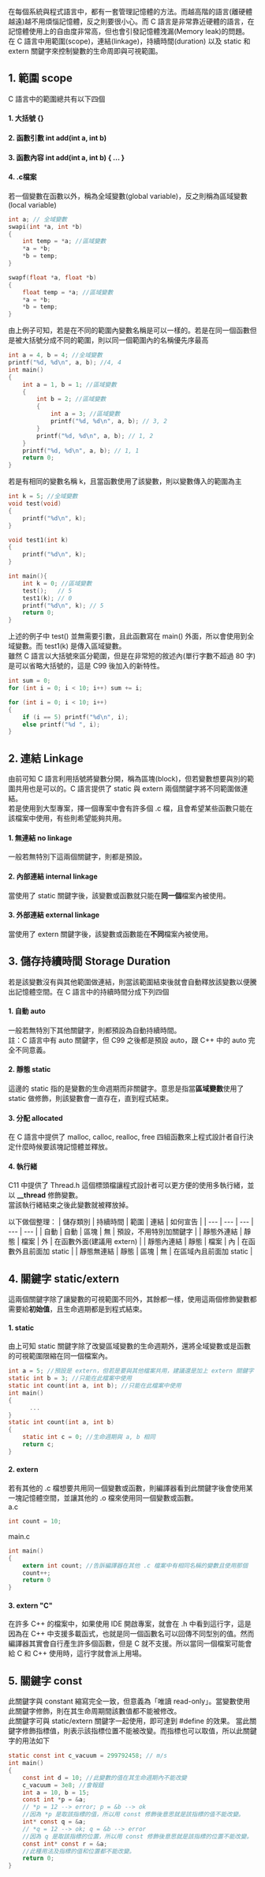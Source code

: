 在每個系統與程式語言中，都有一套管理記憶體的方法。而越高階的語言(離硬體越遠)越不用煩惱記憶體，反之則要很小心。而 C 語言是非常靠近硬體的語言，在記憶體使用上的自由度非常高，但也會引發記憶體洩漏(Memory leak)的問題。\
在 C 語言中用範圍(scope)，連結(linkage)，持續時間(duration) 以及 static 和 extern 關鍵字來控制變數的生命周即與可視範圍。
## 1. 範圍 scope
C 語言中的範圍總共有以下四個
#### 1. 大括號 {}
#### 2. 函數引數 int add(int a, int b)
#### 3. 函數內容 int add(int a, int b) { ... }
#### 4. .c檔案
若一個變數在函數以外，稱為全域變數(global variable)，反之則稱為區域變數(local variable)
```C
int a; // 全域變數
swapi(int *a, int *b)
{
    int temp = *a; //區域變數
    *a = *b;
    *b = temp;
}

swapf(float *a, float *b)
{
    float temp = *a; //區域變數
    *a = *b;
    *b = temp;
}
```
由上例子可知，若是在不同的範圍內變數名稱是可以一樣的。若是在同一個函數但是被大括號分成不同的範圍，則以同一個範圍內的名稱優先序最高
```C
int a = 4, b = 4; //全域變數
printf("%d, %d\n", a, b); //4, 4
int main()
{
    int a = 1, b = 1; //區域變數
    {
        int b = 2; //區域變數
        {
            int a = 3; //區域變數
            printf("%d, %d\n", a, b); // 3, 2
        }
        printf("%d, %d\n", a, b); // 1, 2
    }
    printf("%d, %d\n", a, b); // 1, 1
    return 0;
}
```
若是有相同的變數名稱 k，且當函數使用了該變數，則以變數傳入的範圍為主
```C
int k = 5; //全域變數
void test(void)
{
    printf("%d\n", k);
}

void test1(int k)
{
    printf("%d\n", k);
}

int main(){
    int k = 0; //區域變數
    test();   // 5
    test1(k); // 0
    printf("%d\n", k); // 5
    return 0;
}
```
上述的例子中 test() 並無需要引數，且此函數寫在 main() 外面，所以會使用到全域變數。而 test1(k) 是傳入區域變數。\
雖然 C 語言以大括號來區分範圍，但是在非常短的敘述內(單行字數不超過 80 字)是可以省略大括號的，這是 C99 後加入的新特性。
```C
int sum = 0;
for (int i = 0; i < 10; i++) sum += i;

for (int i = 0; i < 10; i++) 
{
    if (i == 5) printf("%d\n", i);
    else printf("%d ", i);
}
```

## 2. 連結 Linkage
由前可知 C 語言利用括號將變數分開，稱為區塊(block)，但若變數想要與別的範圍共用也是可以的。C 語言提供了 static 與 extern 兩個關鍵字將不同範圍做連結。\
若是使用到大型專案，擇一個專案中會有許多個 .c 檔，且會希望某些函數只能在該檔案中使用，有些則希望能夠共用。
#### 1. 無連結 no linkage
一般若無特別下這兩個關鍵字，則都是預設。
#### 2. 內部連結 internal linkage
當使用了 static 關鍵字後，該變數或函數就只能在**同一個**檔案內被使用。
#### 3. 外部連結 external linkage
當使用了 extern 關鍵字後，該變數或函數能在**不同**檔案內被使用。

## 3. 儲存持續時間 Storage Duration
若是該變數沒有與其他範圍做連結，則當該範圍結束後就會自動釋放該變數以便騰出記憶體空間。在 C 語言中的持續時間分成下列四個
#### 1. 自動 auto
一般若無特別下其他關鍵字，則都預設為自動持續時間。\
註：C 語言中有 auto 關鍵字，但 C99 之後都是預設 auto，跟 C++ 中的 auto 完全不同意義。
#### 2. 靜態 static
這邊的 static 指的是變數的生命週期而非關鍵字。意思是指當**區域變數**使用了 static 做修飾，則該變數會一直存在，直到程式結束。
#### 3. 分配 allocated
在 C 語言中提供了 malloc, calloc, realloc, free 四組函數來上程式設計者自行決定什麼時候要該塊記憶體並釋放。
#### 4. 執行緒
C11 中提供了 Thread.h 這個標頭檔讓程式設計者可以更方便的使用多執行緒，並以 **__thread** 修飾變數。\
當該執行緒結束之後此變數就被釋放掉。

以下做個整理：
| 儲存類別 | 持續時間 | 範圍 | 連結 | 如何宣告 |
| --- | --- | --- | --- | --- |
| 自動 | 自動 | 區塊 | 無 | 預設，不用特別加關鍵字 |
| 靜態外連結 | 靜態 | 檔案 | 外 | 在函數外面(建議用 extern) |
| 靜態內連結 | 靜態 | 檔案 | 內 | 在函數外且前面加 static |
| 靜態無連結 | 靜態 | 區塊 | 無 | 在區域內且前面加 static |

## 4. 關鍵字 static/extern
這兩個關鍵字除了讓變數的可視範圍不同外，其餘都一樣，使用這兩個修飾變數都需要給**初始值**，且生命週期都是到程式結束。
#### 1. static
由上可知 static 關鍵字除了改變區域變數的生命週期外，還將全域變數或是函數的可視範圍限縮在同一個檔案內。
```C
int a = 5; //預設是 extern，但若是要與其他檔案共用，建議還是加上 extern 關鍵字
static int b = 3; //只能在此檔案中使用
static int count(int a, int b); //只能在此檔案中使用
int main()
{
      ...
}
static int count(int a, int b)
{
    static int c = 0; //生命週期與 a, b 相同
    return c;
}
```
#### 2. extern
若有其他的 .c 檔想要共用同一個變數或函數，則編譯器看到此關鍵字後會使用某一塊記憶體空間，並讓其他的 .o 檔來使用同一個變數或函數。\
a.c
```C
int count = 10;
```
main.c
```C
int main()
{
    extern int count; //告訴編譯器在其他 .c 檔案中有相同名稱的變數且使用那個
    count++;
    return 0
}
```
#### 3. extern "C"
在許多 C++ 的檔案中，如果使用 IDE 開啟專案，就會在 .h 中看到這行字，這是因為在 C++ 中支援多載函式，也就是同一個函數名可以回傳不同型別的值。然而編譯器其實會自行產生許多個函數，但是 C 就不支援。所以當同一個檔案可能會給 C 和 C++ 使用時，這行字就會派上用場。

## 5. 關鍵字 const
此關鍵字與 constant 縮寫完全一致，但意義為「唯讀 read-only」。當變數使用此關鍵字修飾，則在其生命周期間該數值都不能被修改。\
此關鍵字可與 static/extern 關鍵字一起使用，即可達到 #define 的效果。
當此關鍵字修飾指標值，則表示該指標位置不能被改變。而指標也可以取值，所以此關鍵字的用法如下
```C
static const int c_vacuum = 299792458; // m/s
int main()
{
    const int d = 10; //此變數的值在其生命週期內不能改變
    c_vacuum = 3e8; //會報錯
    int a = 10, b = 15;
    const int *p = &a;
    // *p = 12 --> error; p = &b --> ok
    //因為 *p 是取該指標的值，所以用 const 修飾後意思就是該指標的值不能改變。
    int* const q = &a;
    // *q = 12 --> ok; q = &b --> error
    //因為 q 是取該指標的位置，所以用 const 修飾後意思就是該指標的位置不能改變。
    const int* const r = &a;
    //此種用法及指標的值和位置都不能改變。
    return 0;
}
```
